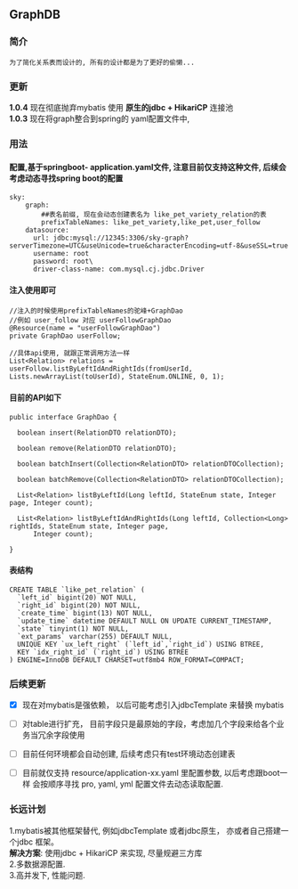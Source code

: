 ## GraphDB

### 简介
    为了简化关系表而设计的, 所有的设计都是为了更好的偷懒...

### 更新
**1.0.4** 现在彻底抛弃mybatis 使用 **原生的jdbc + HikariCP** 连接池    
**1.0.3** 现在将graph整合到spring的 yaml配置文件中,


### 用法
#### 配置,基于springboot- application.yaml文件, 注意目前仅支持这种文件, 后续会考虑动态寻找spring boot的配置
```
sky:  
    graph:    
        ##表名前缀, 现在会动态创建表名为 like_pet_variety_relation的表    
        prefixTableNames: like_pet_variety,like_pet,user_follow    
    datasource:    
      url: jdbc:mysql://12345:3306/sky-graph?serverTimezone=UTC&useUnicode=true&characterEncoding=utf-8&useSSL=true    
      username: root    
      password: root\    
      driver-class-name: com.mysql.cj.jdbc.Driver   
```

#### 注入使用即可
```
//注入的时候使用prefixTableNames的驼峰+GraphDao
//例如 user_follow 对应 userFollowGraphDao
@Resource(name = "userFollowGraphDao")
private GraphDao userFollow;

//具体api使用, 就跟正常调用方法一样
List<Relation> relations = userFollow.listByLeftIdAndRightIds(fromUserId, 
Lists.newArrayList(toUserId), StateEnum.ONLINE, 0, 1);

```

#### 目前的API如下

```
public interface GraphDao {

  boolean insert(RelationDTO relationDTO);

  boolean remove(RelationDTO relationDTO);

  boolean batchInsert(Collection<RelationDTO> relationDTOCollection);

  boolean batchRemove(Collection<RelationDTO> relationDTOCollection);

  List<Relation> listByLeftId(Long leftId, StateEnum state, Integer page, Integer count);

  List<Relation> listByLeftIdAndRightIds(Long leftId, Collection<Long> rightIds, StateEnum state, Integer page,
      Integer count);

}
```

#### 表结构
```
CREATE TABLE `like_pet_relation` (
  `left_id` bigint(20) NOT NULL,
  `right_id` bigint(20) NOT NULL,
  `create_time` bigint(13) NOT NULL,
  `update_time` datetime DEFAULT NULL ON UPDATE CURRENT_TIMESTAMP,
  `state` tinyint(1) NOT NULL,
  `ext_params` varchar(255) DEFAULT NULL,
  UNIQUE KEY `ux_left_right` (`left_id`,`right_id`) USING BTREE,
  KEY `idx_right_id` (`right_id`) USING BTREE
) ENGINE=InnoDB DEFAULT CHARSET=utf8mb4 ROW_FORMAT=COMPACT;
```

### 后续更新
                  

* [x] 现在对mybatis是强依赖， 以后可能考虑引入jdbcTemplate 来替换 mybatis             
* [ ] 对table进行扩充， 目前字段只是最原始的字段，考虑加几个字段来给各个业务当冗余字段使用
* [ ] 目前任何环境都会自动创建, 后续考虑只有test环境动态创建表
* [ ] 目前就仅支持 resource/application-xx.yaml 里配置参数, 以后考虑跟boot一样 会按顺序寻找 pro, yaml, yml 配置文件去动态读取配置.
   

### 长远计划
1.mybatis被其他框架替代, 例如jdbcTemplate 或者jdbc原生， 亦或者自己搭建一个jdbc 框架。    
**解决方案**: 使用jdbc + HikariCP 来实现, 尽量规避三方库     
2.多数据源配置.      
3.高并发下, 性能问题.    


